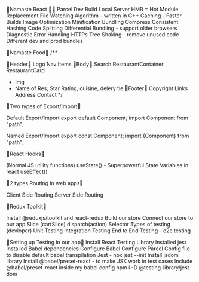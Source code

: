 🔴Namaste React 🚀🔴
Parcel
Dev Build
Local Server
HMR = Hot Module Replacement
File Watching Algorithm - written in C++
Caching - Faster Builds
Image Optimization
Minification
Bundling
Compress
Consistent Hashing
Code Splitting
Differential Bundling - support older browsers
Diagnostic
Error Handling
HTTPs
Tree Shaking - remove unused code
Different dev and prod bundles



🔴Namaste Food🔴
/**

🔴Header🔴
Logo
Nav Items
🔴Body🔴
Search
RestaurantContainer
RestaurantCard
 - Img
 - Name of Res, Star Rating, cuisine, delery tie
🔴Footer🔴
Copyright
Links
Address
Contact */



🔴Two types of Export/Import🔴

Default Export/Import
export default Component; import Component from "path";

Named Export/Import
export const Component; import {Component} from "path";



🔴React Hooks🔴

(Normal JS utility functions)
useState() - Superpowerful State Variables in react
useEffect()



🔴2 types Routing in web apps🔴

Client Side Routing
Server Side Routing



🔴Redux Toolkit🔴

Install @reduxjs/toolkit and react-redux
Build our store
Connect our store to our app
Slice (cartSlice)
dispatch(action)
Selector
Types of testing (devloper)
Unit Testing
Integration Testing
End to End Testing - e2e testing


🔴Setting up Testing in our app🔴
Install React Testing Library
Installed jest
Installed Babel dependencies
Configure Babel
Configure Parcel Config file to disable default babel transpilation
Jest - npx jest --init
Install jsdom library
Install @babel/preset-react - to make JSX work in test cases
Include @babel/preset-react inside my babel config
npm i -D @testing-library/jest-dom
